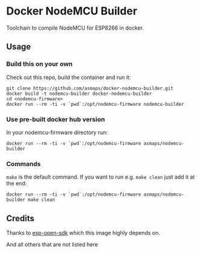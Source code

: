 # Docker NodeMCU Builder

Toolchain to compile NodeMCU for ESP8266 in docker.


## Usage

### Build this on your own

Check out this repo, build the container and run it:
```
git clone https://github.com/asmaps/docker-nodemcu-builder.git
docker build -t nodemcu-builder docker-nodemcu-builder
cd <nodemcu-firmware>
docker run --rm -ti -v `pwd`:/opt/nodemcu-firmware nodemcu-builder
```

### Use pre-built docker hub version

In your nodemcu-firmware directory run:
```
docker run --rm -ti -v `pwd`:/opt/nodemcu-firmware asmaps/nodemcu-builder
```

### Commands

`make` is the default command. If you want to run e.g. `make clean` just add it at the end:

```
docker run --rm -ti -v `pwd`:/opt/nodemcu-firmware asmaps/nodemcu-builder make clean
```


## Credits

Thanks to [esp-open-sdk](https://github.com/pfalcon/esp-open-sdk) which this image highly depends on.

And all others that are not listed here
